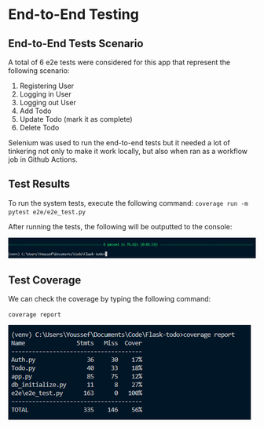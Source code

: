 # End-to-End Testing

## End-to-End Tests Scenario

A total of 6 e2e tests were considered for this app that represent the following scenario:

1. Registering User
2. Logging in User
3. Logging out User
4. Add Todo
5. Update Todo (mark it as complete)
6. Delete Todo

Selenium was used to run the end-to-end tests but it needed a lot of tinkering not only to make it work locally, but also when ran as a workflow job in Github Actions.

## Test Results
To run the system tests, execute the following command:
`coverage run -m pytest e2e/e2e_test.py`

After running the tests, the following will be outputted to the console:

![End-to-End Tests](/assets/e2e_test_results.png "End-to-End Tests")

## Test Coverage
We can check the coverage by typing the following command:

`coverage report`

![End-to-End Test Coverage](/assets/e2e_coverage.png "End-to-End Test Coverage")